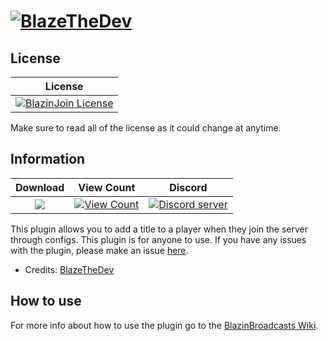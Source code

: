 # [![BlazeTheDev](https://i.imgur.com/fgVMXSe.png?1)]()

## License
| License |
| :---: |
| [![BlazinJoin License](https://img.shields.io/github/license/iiFlamiinBlaze/BlazinBroadcasts.svg?label=License)](LICENSE) |

Make sure to read all of the license as it could change at anytime.

## Information
| Download | View Count | Discord |
| :---: | :---: | :---: |
 <a href="https://poggit.pmmp.io/p/BlazinBroadcasts"><img src="https://poggit.pmmp.io/shield.state/BlazinBroadcasts"></a> | [![View Count](http://hits.dwyl.io/iiFlamiinBlaze/BlazinBroadcasts.svg)](http://hits.dwyl.io/iiFlamiinBlaze/BlazinBroadcasts) | <a href="https://discord.gg/znEsFsG"><img src="https://discordapp.com/api/guilds/425712766687510528/embed.png" alt="Discord server"/></a> |
 
This plugin allows you to add a title to a player when they join the server through configs. This plugin is for anyone to use.
If you have any issues with the plugin, please make an issue [here](https://github.com/iiFlamiinBlaze/BlazinBroadcasts/issues/new).
* Credits: [BlazeTheDev](https://github.com/iiFlamiinBlaze)

## How to use
For more info about how to use the plugin go to the [BlazinBroadcasts Wiki](https://iiflamiinblaze.github.io/projects/blazinbroadcasts/).